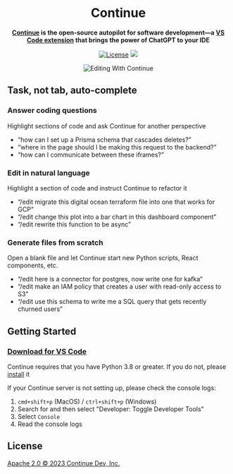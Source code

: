 <h1 align="center">Continue</h1>

<div align="center">

**[Continue](https://continue.dev/docs) is the open-source autopilot for software development—a [VS Code extension](https://marketplace.visualstudio.com/items?itemName=Continue.continue) that brings the power of ChatGPT to your IDE**

</div>

<div align="center">

[![License](https://img.shields.io/badge/License-Apache_2.0-blue.svg)](https://opensource.org/licenses/Apache-2.0)
  <a target="_blank" href="https://discord.gg/vapESyrFmJ" style="background:none">
    <img src="https://img.shields.io/badge/discord-join-continue.svg?labelColor=191937&color=6F6FF7&logo=discord" />
  </a>

![Editing With Continue](readme.gif)
</div>

## Task, not tab, auto-complete

### Answer coding questions

Highlight sections of code and ask Continue for another perspective
- “how can I set up a Prisma schema that cascades deletes?”
- “where in the page should I be making this request to the backend?”
- “how can I communicate between these iframes?”

### Edit in natural language

Highlight a section of code and instruct Continue to refactor it
- “/edit migrate this digital ocean terraform file into one that works for GCP”
- “/edit change this plot into a bar chart in this dashboard component”
- “/edit rewrite this function to be async”

### Generate files from scratch

Open a blank file and let Continue start new Python scripts, React components, etc.
- “/edit here is a connector for postgres, now write one for kafka”
- “/edit make an IAM policy that creates a user with read-only access to S3”
- “/edit use this schema to write me a SQL query that gets recently churned users”

## Getting Started

### [Download for VS Code](https://marketplace.visualstudio.com/items?itemName=Continue.continue)

Continue requires that you have Python 3.8 or greater. If you do not, please [install](https://python.org) it

If your Continue server is not setting up, please check the console logs:
1. `cmd+shift+p` (MacOS) / `ctrl+shift+p` (Windows)
2. Search for and then select "Developer: Toggle Developer Tools"
3. Select `Console`
4. Read the console logs

## License

[Apache 2.0 © 2023 Continue Dev, Inc.](./LICENSE)
